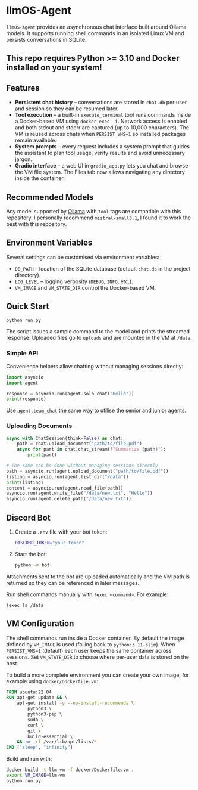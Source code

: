 # llmOS-Agent

`llmOS-Agent` provides an asynchronous chat interface built around Ollama models. It supports running shell commands in an isolated Linux VM and persists conversations in SQLite.

## This repo requires Python >= 3.10 and Docker installed on your system!

## Features

- **Persistent chat history** – conversations are stored in `chat.db` per user and session so they can be resumed later.
- **Tool execution** – a built-in `execute_terminal` tool runs commands inside a Docker-based VM using `docker exec -i`. Network access is enabled and both stdout and stderr are captured (up to 10,000 characters). The VM is reused across chats when `PERSIST_VMS=1` so installed packages remain available.
- **System prompts** – every request includes a system prompt that guides the assistant to plan tool usage, verify results and avoid unnecessary jargon.
- **Gradio interface** – a web UI in `gradio_app.py` lets you chat and browse the VM file system. The Files tab now allows navigating any directory inside the container.

## Recommended Models

Any model supported by [Ollama](https://ollama.com) with `tool` tags are compatible with this repository. I personally recommend `mistral-small3.1`, I found it to work the best with this repository.

## Environment Variables

Several settings can be customised via environment variables:

- `DB_PATH` – location of the SQLite database (default `chat.db` in the project directory).
- `LOG_LEVEL` – logging verbosity (`DEBUG`, `INFO`, etc.).
- `VM_IMAGE` and `VM_STATE_DIR` control the Docker-based VM.

## Quick Start

```bash
python run.py
```

The script issues a sample command to the model and prints the streamed response. Uploaded files go to `uploads` and are mounted in the VM at `/data`.

### Simple API

Convenience helpers allow chatting without managing sessions directly:

```python
import asyncio
import agent

response = asyncio.run(agent.solo_chat("Hello"))
print(response)
```

Use `agent.team_chat` the same way to utilise the senior and junior agents.

### Uploading Documents

```python
async with ChatSession(think=False) as chat:
    path = chat.upload_document("path/to/file.pdf")
    async for part in chat.chat_stream(f"Summarize {path}"):
        print(part)

# The same can be done without managing sessions directly
path = asyncio.run(agent.upload_document("path/to/file.pdf"))
listing = asyncio.run(agent.list_dir("/data"))
print(listing)
content = asyncio.run(agent.read_file(path))
asyncio.run(agent.write_file("/data/new.txt", "Hello"))
asyncio.run(agent.delete_path("/data/new.txt"))
```

## Discord Bot

1. Create a `.env` file with your bot token:

   ```bash
   DISCORD_TOKEN="your-token"
   ```
2. Start the bot:

   ```bash
   python -m bot
   ```

Attachments sent to the bot are uploaded automatically and the VM path is returned so they can be referenced in later messages.

Run shell commands manually with `!exec <command>`. For example:

```text
!exec ls /data
```

## VM Configuration

The shell commands run inside a Docker container. By default the image defined by `VM_IMAGE` is used (falling back to `python:3.11-slim`). When `PERSIST_VMS=1` (default) each user keeps the same container across sessions. Set `VM_STATE_DIR` to choose where per-user data is stored on the host.

To build a more complete environment you can create your own image, for example using `docker/Dockerfile.vm`:

```Dockerfile
FROM ubuntu:22.04
RUN apt-get update && \
    apt-get install -y --no-install-recommends \
        python3 \
        python3-pip \
        sudo \
        curl \
        git \
        build-essential \
    && rm -rf /var/lib/apt/lists/*
CMD ["sleep", "infinity"]
```

Build and run with:

```bash
docker build -t llm-vm -f docker/Dockerfile.vm .
export VM_IMAGE=llm-vm
python run.py
```
